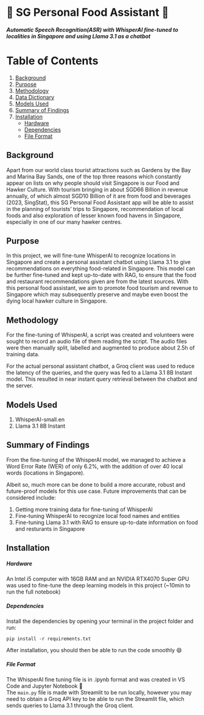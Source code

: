 # :spaghetti: SG Personal Food Assistant :spaghetti:
##### Automatic Speech Recognition(ASR) with WhisperAI fine-tuned to localities in Singapore and using Llama 3.1 as a chatbot

# Table of Contents

1. [Background](#background)
2. [Purpose](#purpose)
3. [Methodology](#methodology)
4. [Data Dictionary](#data-dictionary)
5. [Models Used](#models-used)
6. [Summary of Findings](#summary-of-findings)
7. [Installation](#installation)
    - [Hardware](#hardware)
    - [Dependencies](#dependencies)
    - [File Format](#file-format)
    
## Background
Apart from our world class tourist attractions such as Gardens by the Bay and Marina Bay Sands,
one of the top three reasons which constantly appear on lists on why people should visit Singapore
is our Food and Hawker Culture. With tourism bringing in about SGD66 Billion in revenue
annually, of which almost SGD10 Billion of it are from food and beverages (2023, SingStat), this
SG Personal Food Assistant app will be able to assist in the planning of tourists’ trips to
Singapore, recommendation of local foods and also exploration of lesser known food havens in
Singapore, especially in one of our many hawker centres.

## Purpose
In this project, we will fine-tune WhisperAI to recognize locations in Singapore and create a personal assistant chatbot using Llama 3.1 to give recommendations on everything food-related in Singapore. This model can be further fine-tuned and kept up-to-date with RAG, to ensure that the food and restaurant recommendations given are from the latest sources. With this personal food assistant, we aim to promote food tourism and revenue to Singapore which may subsequently preserve and maybe even boost the dying local hawker culture in Singapore.

## Methodology
For the fine-tuning of WhisperAI, a script was created and volunteers were sought to record an audio file of them reading the script. The audio files were then manually split, labelled and augmented to produce about 2.5h of training data.

For the actual personal assistant chatbot, a Groq client was used to reduce the latency of the queries, and the query was fed to a Llama 3.1 8B Instant model. This resulted in near instant query retrieval between the chatbot and the server.

## Models Used
1. WhisperAI-small.en
2. Llama 3.1 8B Instant

## Summary of Findings

From the fine-tuning of the WhisperAI model, we managed to achieve a Word Error Rate (WER) of only 6.2%, with the addition of over 40 local words (locations in Singapore).

Albeit so, much more can be done to build a more accurate, robust and future-proof models for this use case. Future improvements that can be considered include:

1. Getting more training data for fine-tuning of WhisperAI
2. Fine-tuning WhisperAI to recognize local food names and entities
3. Fine-tuning Llama 3.1 with RAG to ensure up-to-date information on food and resturants in Singapore

## Installation

##### *Hardware*

An Intel i5 computer with 16GB RAM and an NVIDIA RTX4070 Super GPU was used to fine-tune the deep learning models in this project (~10min to run the full notebook)

##### *Dependencies*

Install the dependencies by opening your terminal in the project folder and run:

`pip install -r requirements.txt`

After installation, you should then be able to run the code smoothly :smile:

##### *File Format*

The WhisperAI fine tuning file is in .ipynb format and was created in VS Code and Jupyter Notebook :book:</br>
The `main.py` file is made with Streamlit to be run locally, however you may need to obtain a Groq API key to be able to run the Streamlit file, which sends queries to Llama 3.1 through the Groq client.
